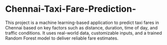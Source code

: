 # Chennai-Taxi-Fare-Prediction-
This project is a machine learning-based application to predict taxi fares in Chennai based on key factors such as distance, duration, time of day, and traffic conditions. It uses real-world data, customizable inputs, and a trained Random Forest model to deliver reliable fare estimates. 
